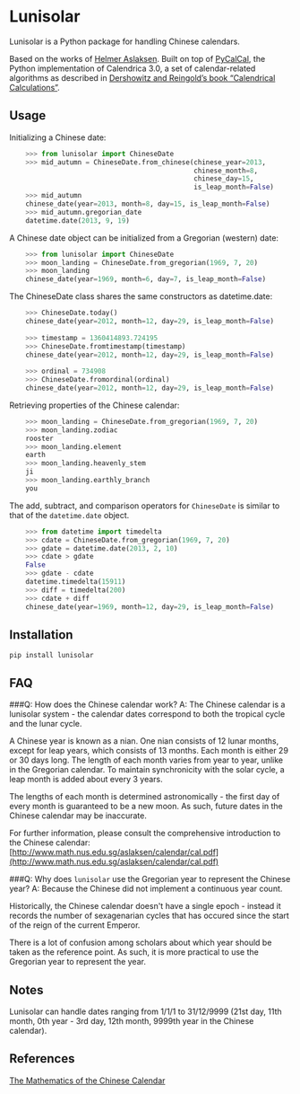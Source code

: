 Lunisolar
=========

Lunisolar is a Python package for handling Chinese calendars.

Based on the works of [Helmer Aslaksen][1]. Built on top of [PyCalCal][2], the Python implementation of Calendrica 3.0, a set of calendar-related algorithms as described in [Dershowitz and Reingold’s book “Calendrical Calculations”](http://www.amazon.com/Calendrical-Calculations-Millennium-Edward-Reingold/dp/0521777526).

Usage
----
Initializing a Chinese date:
``` python
    >>> from lunisolar import ChineseDate
    >>> mid_autumn = ChineseDate.from_chinese(chinese_year=2013, 
                                              chinese_month=8, 
                                              chinese_day=15, 
                                              is_leap_month=False)
    >>> mid_autumn
    chinese_date(year=2013, month=8, day=15, is_leap_month=False)
    >>> mid_autumn.gregorian_date
    datetime.date(2013, 9, 19)
```
A Chinese date object can be initialized from a Gregorian (western) date:

```python
    >>> from lunisolar import ChineseDate
    >>> moon_landing = ChineseDate.from_gregorian(1969, 7, 20)
    >>> moon_landing
    chinese_date(year=1969, month=6, day=7, is_leap_month=False)
```

The ChineseDate class shares the same constructors as datetime.date:

```python
    >>> ChineseDate.today()
    chinese_date(year=2012, month=12, day=29, is_leap_month=False)
    
    >>> timestamp = 1360414893.724195
    >>> ChineseDate.fromtimestamp(timestamp)
    chinese_date(year=2012, month=12, day=29, is_leap_month=False)
    
    >>> ordinal = 734908
    >>> ChineseDate.fromordinal(ordinal)
    chinese_date(year=2012, month=12, day=29, is_leap_month=False)
```

Retrieving properties of the Chinese calendar:

```python
    >>> moon_landing = ChineseDate.from_gregorian(1969, 7, 20)
    >>> moon_landing.zodiac
    rooster
    >>> moon_landing.element
    earth
    >>> moon_landing.heavenly_stem
    ji
    >>> moon_landing.earthly_branch
    you
```

The add, subtract, and comparison operators for `ChineseDate` is similar to that of the `datetime.date` object.

```python
    >>> from datetime import timedelta
    >>> cdate = ChineseDate.from_gregorian(1969, 7, 20)
    >>> gdate = datetime.date(2013, 2, 10)
    >>> cdate > gdate
    False
    >>> gdate - cdate
    datetime.timedelta(15911)
    >>> diff = timedelta(200)
    >>> cdate + diff
    chinese_date(year=1969, month=12, day=29, is_leap_month=False)
```

Installation
--------------
    pip install lunisolar


FAQ
----------
###Q: How does the Chinese calendar work?
A: The Chinese calendar is a lunisolar system - the calendar dates correspond to both the tropical cycle and the lunar cycle.

A Chinese year is known as a nian. One nian consists of 12 lunar months, except for leap years, which consists of 13 months. Each month is either 29 or 30 days long. The length of each month varies from year to year, unlike in the Gregorian calendar. To maintain synchronicity with the solar cycle, a leap month is added about every 3 years.

The lengths of each month is determined astronomically - the first day of every month is guaranteed to be a new moon. As such, future dates in the Chinese calendar may be inaccurate.

For further information, please consult the comprehensive introduction to the Chinese calendar: [http://www.math.nus.edu.sg/aslaksen/calendar/cal.pdf](http://www.math.nus.edu.sg/aslaksen/calendar/cal.pdf)

###Q: Why does `lunisolar` use the Gregorian year to represent the Chinese year?
A: Because the Chinese did not implement a continuous year count.

Historically, the Chinese calendar doesn't have a single epoch - instead it records the number of sexagenarian cycles that has occured since the start of the reign of the current Emperor. 

There is a lot of confusion among scholars about which year should be taken as the reference point. As such, it is more practical to use the Gregorian year to represent the year.

Notes
----------
Lunisolar can handle dates ranging from 1/1/1 to 31/12/9999 (21st day, 11th month, 0th year - 3rd day, 12th month, 9999th year in the Chinese calendar).

References
----------
[The Mathematics of the Chinese Calendar][1]

  [1]: http://www.math.nus.edu.sg/aslaksen/calendar/chinese.shtml
  [2]: https://github.com/espinielli/pycalcal
